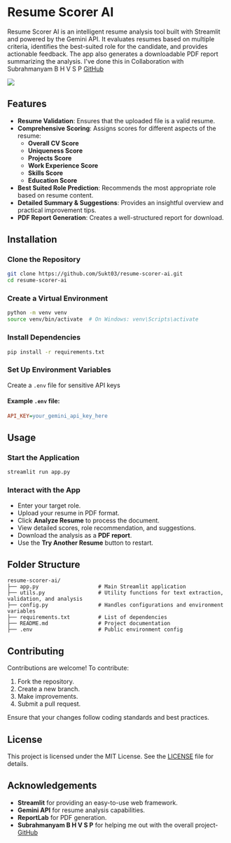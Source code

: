 # Resume Scorer AI

Resume Scorer AI is an intelligent resume analysis tool built with Streamlit and powered by the Gemini API. It evaluates resumes based on multiple criteria, identifies the best-suited role for the candidate, and provides actionable feedback. The app also generates a downloadable PDF report summarizing the analysis. I've done this in Collaboration with Subrahmanyam B H V S P [GitHub](https://github.com/dr-pandit-69)


![](https://media3.giphy.com/media/v1.Y2lkPTc5MGI3NjExcTcyNHp5aWdtdzNjeHYwNTNvMG03cHEyYzdmY3Jzejk4eG5yYWNwdyZlcD12MV9pbnRlcm5hbF9naWZfYnlfaWQmY3Q9Zw/0Cuc4X1QZommvyUARs/giphy.gif)

## Features

- **Resume Validation**: Ensures that the uploaded file is a valid resume.
- **Comprehensive Scoring**: Assigns scores for different aspects of the resume:
  - **Overall CV Score**
  - **Uniqueness Score**
  - **Projects Score**
  - **Work Experience Score**
  - **Skills Score**
  - **Education Score**
- **Best Suited Role Prediction**: Recommends the most appropriate role based on resume content.
- **Detailed Summary & Suggestions**: Provides an insightful overview and practical improvement tips.
- **PDF Report Generation**: Creates a well-structured report for download.

## Installation

### Clone the Repository
```sh
git clone https://github.com/Sukt03/resume-scorer-ai.git
cd resume-scorer-ai
```

### Create a Virtual Environment
```sh
python -m venv venv
source venv/bin/activate  # On Windows: venv\Scripts\activate
```

### Install Dependencies
```sh
pip install -r requirements.txt
```

### Set Up Environment Variables

Create a `.env` file for sensitive API keys

#### Example `.env` file:
```ini
API_KEY=your_gemini_api_key_here
```



## Usage

### Start the Application
```sh
streamlit run app.py
```

### Interact with the App
- Enter your target role.
- Upload your resume in PDF format.
- Click **Analyze Resume** to process the document.
- View detailed scores, role recommendation, and suggestions.
- Download the analysis as a **PDF report**.
- Use the **Try Another Resume** button to restart.

## Folder Structure
```
resume-scorer-ai/
├── app.py                   # Main Streamlit application
├── utils.py                 # Utility functions for text extraction, validation, and analysis
├── config.py                # Handles configurations and environment variables
├── requirements.txt         # List of dependencies
├── README.md                # Project documentation
├── .env                     # Public environment config
```

## Contributing

Contributions are welcome! To contribute:
1. Fork the repository.
2. Create a new branch.
3. Make improvements.
4. Submit a pull request.

Ensure that your changes follow coding standards and best practices.

## License

This project is licensed under the MIT License. See the [LICENSE](LICENSE) file for details.

## Acknowledgements

- **Streamlit** for providing an easy-to-use web framework.
- **Gemini API** for resume analysis capabilities.
- **ReportLab** for PDF generation.
- **Subrahmanyam B H V S P** for helping me out with the overall project- [GitHub](https://github.com/dr-pandit-69)

